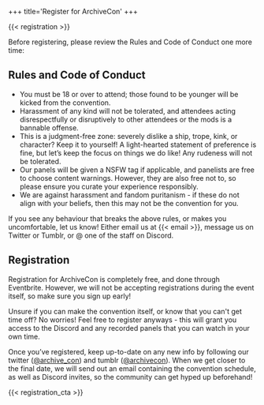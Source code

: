 +++
title='Register for ArchiveCon'
+++

{{< registration >}}

Before registering, please review the Rules and Code of Conduct one more time:

## Rules and Code of Conduct

* You must be 18 or over to attend; those found to be younger will be kicked from the convention.
* Harassment of any kind will not be tolerated, and attendees acting disrespectfully or disruptively to other attendees or the mods is a bannable offense.
* This is a judgment-free zone: severely dislike a ship, trope, kink, or character? Keep it to yourself! A light-hearted statement of preference is fine, but let’s keep the focus on things we do like! Any rudeness will not be tolerated.
* Our panels will be given a NSFW tag if applicable, and panelists are free to choose content warnings. However, they are also free not to, so please ensure you curate your experience responsibly.
* We are against harassment and fandom puritanism - if these do not align with your beliefs, then this may not be the convention for you.

If you see any behaviour that breaks the above rules, or makes you uncomfortable, let us know! Either email us at {{< email >}}, message us on Twitter or Tumblr, or @ one of the staff on Discord.

## Registration

Registration for ArchiveCon is completely free, and done through Eventbrite. However, we will not be accepting registrations during the event itself, so make sure you sign up early! 

Unsure if you can make the convention itself, or know that you can't get time off? No worries! Feel free to register anyways - this will grant you access to the Discord and any recorded panels that you can watch in your own time.

Once you’ve registered, keep up-to-date on any new info by following our twitter ([@archive_con](https://twitter.com/archive_con)) and tumblr ([@archivecon](https://archivecon.tumblr.com)). When we get closer to the final date, we will send out an email containing the convention schedule, as well as Discord invites, so the community can get hyped up beforehand! 

{{< registration_cta >}}
